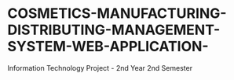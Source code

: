 # COSMETICS-MANUFACTURING-DISTRIBUTING-MANAGEMENT-SYSTEM-WEB-APPLICATION-
Information Technology Project -  2nd Year 2nd Semester 
